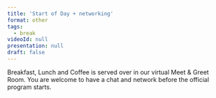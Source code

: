 ```yaml
---
title: 'Start of Day + networking'
format: other
tags:
  - break
videoId: null
presentation: null
draft: false
---
```

Breakfast, Lunch and Coffee is served over in our virtual Meet & Greet Room. You are welcome to have a chat and network before the official program starts.
